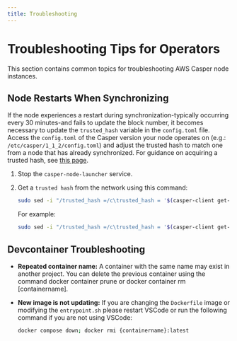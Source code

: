 ```yaml
---
title: Troubleshooting
---
```


# Troubleshooting Tips for Operators

This section contains common topics for troubleshooting AWS Casper node instances.

## Node Restarts When Synchronizing

If the node experiences a restart during synchronization-typically occurring every 30 minutes-and fails to update the block number, it becomes necessary to update the `trusted_hash` variable in the `config.toml` file. Access the `config.toml` of the Casper version your node operates on (e.g.: `/etc/casper/1_1_2/config.toml`) and adjust the trusted hash to match one from a node that has already synchronized. For guidance on acquiring a trusted hash, see [this page](../setup/install-node.md#getting-a-trusted-hash).

1. Stop the `casper-node-launcher` service.

2. Get a `trusted hash` from the network using this command:

    ```bash
    sudo sed -i "/trusted_hash =/c\trusted_hash = '$(casper-client get-block --node-address http://SYNCED_NODE_IP:7777/ -b BLOCK_NUMBER | jq -r .result.block.hash | tr -d '\n')'" /etc/casper/CASPER_VERSION/config.toml
    ```

    For example:

    ```bash
    sudo sed -i "/trusted_hash =/c\trusted_hash = '$(casper-client get-block --node-address http://3.136.227.9:7777/ -b 997478 | jq -r .result.block.hash | tr -d '\n')'" /etc/casper/1_5_2/config.toml
    ```

## Devcontainer Troubleshooting

- **Repeated container name:** A container with the same name may exist in another project. You can delete the previous container using the command docker container prune or docker container rm [containername].
- **New image is not updating:** If you are changing the `Dockerfile`
image or modifying the `entrypoint.sh` please restart VSCode or
run the following command if you are not using VSCode:

    ```bash
    docker compose down; docker rmi {containername}:latest
    ```